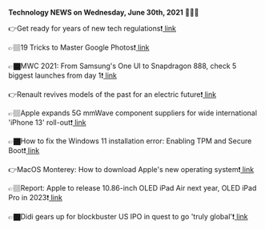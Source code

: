 <b>Technology NEWS on Wednesday, June 30th, 2021</b> 📡📡📡 

👉Get ready for years of new tech regulations❗️<a href='https://techblock.club/?p=12837'> link</a>

👉🏽19 Tricks to Master Google Photos❗️<a href='https://techblock.club/?p=12839'> link</a>

👉🏿MWC 2021: From Samsung's One UI to Snapdragon 888, check 5 biggest launches from day 1❗️<a href='https://techblock.club/?p=12841'> link</a>

👉Renault revives models of the past for an electric future❗️<a href='https://techblock.club/?p=12843'> link</a>

👉🏽Apple expands 5G mmWave component suppliers for wide international 'iPhone 13' roll-out❗️<a href='https://techblock.club/?p=12845'> link</a>

👉🏿How to fix the Windows 11 installation error: Enabling TPM and Secure Boot❗️<a href='https://techblock.club/?p=12847'> link</a>

👉MacOS Monterey: How to download Apple's new operating system❗️<a href='https://techblock.club/?p=12849'> link</a>

👉🏽Report: Apple to release 10.86-inch OLED iPad Air next year, OLED iPad Pro in 2023❗️<a href='https://techblock.club/?p=12851'> link</a>

👉🏿Didi gears up for blockbuster US IPO in quest to go 'truly global'❗️<a href='https://techblock.club/?p=12853'> link</a>

